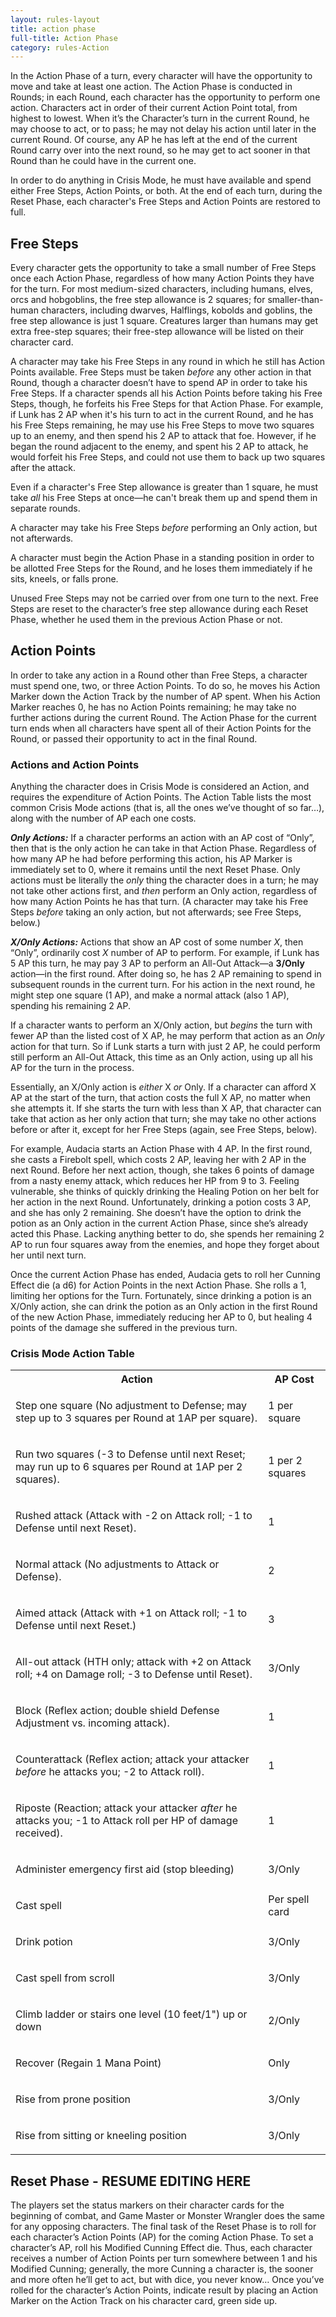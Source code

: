 ```yaml
---
layout: rules-layout
title: action phase
full-title: Action Phase
category: rules-Action
---
```


In the Action Phase of a turn, every character will have the opportunity to move and take at least one action. The Action Phase is conducted in Rounds; in each Round, each character has the opportunity to perform one action. Characters act in order of their current Action Point total, from highest to lowest. When it’s the Character’s turn in the current Round, he may choose to act, or to pass; he may not delay his action until later in the current Round. Of course, any AP he has left at the end of the current Round carry over into the next round, so he may get to act sooner in that Round than he could have in the current one.

In order to do anything in Crisis Mode, he must have available and spend either Free Steps, Action Points, or both. At the end of each turn, during the Reset Phase, each character's Free Steps and Action Points are restored to full.

## Free Steps
Every character gets the opportunity to take a small number of Free Steps once each Action Phase, regardless of how many Action Points they have for the turn. For most medium-sized characters, including humans, elves, orcs and hobgoblins, the free step allowance is 2 squares; for smaller-than-human characters, including dwarves, Halflings, kobolds and goblins, the free step allowance is just 1 square. Creatures larger than humans may get extra free-step squares; their free-step allowance will be listed on their character card.

A character may take his Free Steps in any round in which he still has Action Points available. Free Steps must be taken _before_ any other action in that Round, though a character doesn’t have to spend AP in order to take his Free Steps. If a character spends all his Action Points before taking his Free Steps, though, he forfeits his Free Steps for that Action Phase. For example, if Lunk has 2 AP when it's his turn to act in the current Round, and he has his Free Steps remaining, he may use his Free Steps to move two squares up to an enemy, and then spend his 2 AP to attack that foe. However, if he began the round adjacent to the enemy, and spent his 2 AP to attack, he would forfeit his Free Steps, and could not use them to back up two squares after the attack.

Even if a character's Free Step allowance is greater than 1 square, he must take _all_ his Free Steps at once&mdash;he can't break them up and spend them in separate rounds.

A character may take his Free Steps _before_ performing an Only action, but not afterwards.

A character must begin the Action Phase in a standing position in order to be allotted Free Steps for the Round, and he loses them immediately if he sits, kneels, or falls prone.

Unused Free Steps may not be carried over from one turn to the next. Free Steps are reset to the character’s free step allowance during each Reset Phase, whether he used them in the previous Action Phase or not.

## Action Points
In order to take any action in a Round other than Free Steps, a character must spend one, two, or three Action Points. To do so, he moves his Action Marker down the Action Track by the number of AP spent. When his Action Marker reaches 0, he has no Action Points remaining; he may take no further actions during the current Round. The Action Phase for the current turn ends when all characters have spent all of their Action Points for the Round, or passed their opportunity to act in the final Round.

### Actions and Action Points

Anything the character does in Crisis Mode is considered an Action, and requires the expenditure of Action Points. The Action Table lists the most common Crisis Mode actions (that is, all the ones we’ve thought of so far…), along with the number of AP each one costs.

**_Only Actions:_** If a character performs an action with an AP cost of “Only”, then that is the only action he can take in that Action Phase. Regardless of how many AP he had before performing this action, his AP Marker is immediately set to 0, where it remains until the next Reset Phase. Only actions must be literally the _only_ thing the character does in a turn; he may not take other actions first, and _then_ perform an Only action, regardless of how many Action Points he has that turn. (A character may take his Free Steps _before_ taking an only action, but not afterwards; see Free Steps, below.)

**_X/Only Actions:_** Actions that show an AP cost of some number _X_, then “Only”, ordinarily cost _X_ number of AP to perform. For example, if Lunk has 5 AP this turn, he may pay 3 AP to perform an All-Out Attack&mdash;a **3/Only** action&mdash;in the first round. After doing so, he has 2 AP remaining to spend in subsequent rounds in the current turn. For his action in the next round, he might step one square (1 AP), and make a normal attack (also 1 AP), spending his remaining 2 AP.

If a character wants to perform an X/Only action, but _begins_ the turn with fewer AP than the listed cost of X AP, he may perform that action as an _Only_ action for that turn. So if Lunk starts a turn with just 2 AP, he could perform still perform an All-Out Attack, this time as an Only action, using up all his AP for the turn in the process.

Essentially, an X/Only action is _either_ X _or_ Only. If a character can afford X AP at the start of the turn, that action costs the full X AP, no matter when she attempts it. If she starts the turn with less than X AP, that character can take that action as her only action that turn; she may take no other actions before or after it, except for her Free Steps (again, see Free Steps, below).

For example, Audacia starts an Action Phase with 4 AP. In the first round, she casts a Firebolt spell, which costs 2 AP, leaving her with 2 AP in the next Round. Before her next action, though, she takes 6 points of damage from a nasty enemy attack, which reduces her HP from 9 to 3. Feeling vulnerable, she thinks of quickly drinking the Healing Potion on her belt for her action in the next Round. Unfortunately, drinking a potion costs 3 AP, and she has only 2 remaining. She doesn’t have the option to drink the potion as an Only action in the current Action Phase, since she’s already acted this Phase. Lacking anything better to do, she spends her remaining 2  AP to run four squares away from the enemies, and hope they forget about her until next turn.

Once the current Action Phase has ended, Audacia gets to roll her Cunning Effect die (a d6) for Action Points in the next Action Phase. She rolls a 1, limiting her options for the Turn. Fortunately, since drinking a potion is an X/Only action, she can drink the potion as an Only action in the first Round of the new Action Phase, immediately reducing her AP to 0, but healing 4 points of the damage she suffered in the previous turn.

### Crisis Mode Action Table
<table>
  <tr>
    <th>Action</th>
    <th>AP Cost</th>
  </tr>
  <tr>
    <td class="table-sentence">
      <p>Step one square (No adjustment to Defense; may step up to 3 squares per Round at 1AP per square).</p>
    </td>
    <td>1 per square</td>
  </tr>
  <tr>
    <td class="table-sentence">
      <p>Run two squares (-3 to Defense until next Reset; may run up to 6 squares per Round at 1AP per 2 squares).</p>
    </td>
    <td>1 per 2 squares</td>
  </tr>
  <tr>
    <td class="table-sentence">
      <p>Rushed attack (Attack with -2 on Attack roll; -1 to Defense until next Reset).</p>
    </td>
    <td>1</td>
  </tr>
  <tr>
    <td class="table-sentence">
      <p>Normal attack (No adjustments to Attack or Defense).</p>
    </td>
    <td>2</td>
  </tr>
  <tr>
    <td class="table-sentence">
      <p>Aimed attack (Attack with +1 on Attack roll; -1 to Defense until next Reset.)</p>
    </td>
    <td>3</td>
  </tr>
  <tr>
    <td class="table-sentence">
      <p>All-out attack (HTH only; attack with +2 on Attack roll; +4 on Damage roll; -3 to Defense until Reset).</p>
    </td>
    <td>3/Only</td>
  </tr>
  <tr>
    <td class="table-sentence">
      <p>Block (Reflex action; double shield Defense Adjustment vs. incoming attack).</p>
    </td>
    <td>1</td>
  </tr>
  <tr>
    <td class="table-sentence">
      <p>Counterattack (Reflex action; attack your attacker <em>before</em> he attacks you; -2 to Attack roll).</p>
    </td>
    <td>1</td>
  </tr>
  <tr>
    <td class="table-sentence">
      <p>Riposte (Reaction; attack your attacker <em>after</em> he attacks you; -1 to Attack roll per HP of damage received).</p>
    </td>
    <td>1</td>
  </tr>
  <tr>
    <td class="table-sentence">
      <p>Administer emergency first aid (stop bleeding)</p>
    </td>
    <td>3/Only</td>
  </tr>
  <tr>
    <td class="table-sentence">
      <p>Cast spell</p>
    </td>
    <td>Per spell card</td>
  </tr>
  <tr>
    <td class="table-sentence">
      <p>Drink potion</p>
    </td>
    <td>3/Only</td>
  </tr>
  <tr>
    <td class="table-sentence">
      <p>Cast spell from scroll</p>
    </td>
    <td>3/Only</td>
  </tr>
  <tr>
    <td class="table-sentence">
      <p>Climb ladder or stairs one level (10 feet/1") up or down</p>
    </td>
    <td>2/Only</td>
  </tr>
  <tr>
    <td class="table-sentence">
      <p>Recover (Regain 1 Mana Point)</p>
    </td>
    <td>Only</td>
  </tr>
  <tr>
    <td class="table-sentence">
      <p>Rise from prone position</p>
    </td>
    <td>3/Only</td>
  </tr>
  <tr>
    <td class="table-sentence">
      <p>Rise from sitting or kneeling position</p>
    </td>
    <td>3/Only</td>
  </tr>
</table>

## Reset Phase - RESUME EDITING HERE
The players set the status markers on their character cards for the beginning of combat, and Game Master or Monster Wrangler does the same for any opposing characters. The final task of the Reset Phase is to roll for each character’s Action Points (AP) for the coming Action Phase. To set a character’s AP, roll his Modified Cunning Effect die. Thus, each character receives a number of Action Points per turn somewhere between 1 and his Modified Cunning; generally, the more Cunning a character is, the sooner and more often he’ll get to act, but with dice, you never know… Once you’ve rolled for the character’s Action Points, indicate result by placing an Action Marker on the Action Track on his character card, green side up.